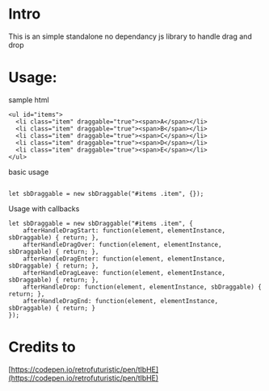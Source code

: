 # Intro
This is an simple standalone no dependancy js library to handle drag and drop

# Usage:


sample html

```
<ul id="items">
  <li class="item" draggable="true"><span>A</span></li>
  <li class="item" draggable="true"><span>B</span></li>
  <li class="item" draggable="true"><span>C</span></li>
  <li class="item" draggable="true"><span>D</span></li>
  <li class="item" draggable="true"><span>E</span></li>
</ul>

```

basic usage

``` 

let sbDraggable = new sbDraggable("#items .item", {}); 

```



Usage with callbacks

``` 
let sbDraggable = new sbDraggable("#items .item", {
    afterHandleDragStart: function(element, elementInstance, sbDraggable) { return; },
    afterHandleDragOver: function(element, elementInstance, sbDraggable) { return; },
    afterHandleDragEnter: function(element, elementInstance, sbDraggable) { return; },
    afterHandleDragLeave: function(element, elementInstance, sbDraggable) { return; },
    afterHandleDrop: function(element, elementInstance, sbDraggable) { return; },
    afterHandleDragEnd: function(element, elementInstance, sbDraggable) { return; }
}); 
```

# Credits to 
[https://codepen.io/retrofuturistic/pen/tlbHE](https://codepen.io/retrofuturistic/pen/tlbHE)
